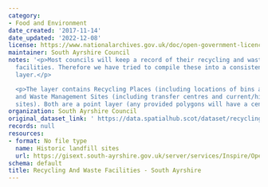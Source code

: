 ```yaml
---
category:
- Food and Environment
date_created: '2017-11-14'
date_updated: '2022-12-08'
license: https://www.nationalarchives.gov.uk/doc/open-government-licence/version/3/
maintainer: South Ayrshire Council
notes: '<p>Most councils will keep a record of their recycling and waste management
  facilities. Therefore we have tried to compile these into a consistent national
  layer.</p>

  <p>The layer contains Recycling Places (including locations of bins and centres)
  and Waste Management Sites (including transfer centres and current/historic landfill
  sites). Both are a point layer (any provided polygons will have a centroid created).</p>'
organization: South Ayrshire Council
original_dataset_link: ' https://data.spatialhub.scot/dataset/recycling_and_waste_facilities-sa'
records: null
resources:
- format: No file type
  name: Historic landfill sites
  url: https://gisext.south-ayrshire.gov.uk/server/services/Inspire/OpenData/MapServer/WFSServer?
schema: default
title: Recycling And Waste Facilities - South Ayrshire
---
```

